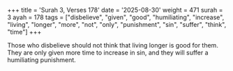 +++
title = 'Surah 3, Verses 178'
date = '2025-08-30'
weight = 471
surah = 3
ayah = 178
tags = ["disbelieve", "given", "good", "humiliating", "increase", "living", "longer", "more", "not", "only", "punishment", "sin", "suffer", "think", "time"]
+++

Those who disbelieve should not think that living longer is good for them. They are only given more time to increase in sin, and they will suffer a humiliating punishment.